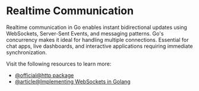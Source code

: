 # Realtime Communication

Realtime communication in Go enables instant bidirectional updates using WebSockets, Server-Sent Events, and messaging patterns. Go's concurrency makes it ideal for handling multiple connections. Essential for chat apps, live dashboards, and interactive applications requiring immediate synchronization.

Visit the following resources to learn more:

- [@official@http package](https://pkg.go.dev/net/http)
- [@article@Implementing WebSockets in Golang](https://medium.com/wisemonks/implementing-websockets-in-golang-d3e8e219733b)
